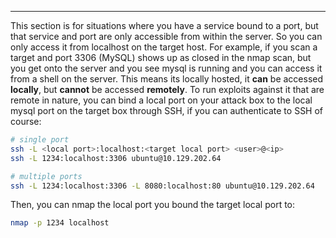 -- -
This section is for situations where you have a service bound to a port, but that service and port are only accessible from within the server. So you can only access it from localhost on the target host. 
For example, if you scan a target and port 3306 (MySQL) shows up as closed in the nmap scan, but you get onto the server and you see mysql is running and you can access it from a shell on the server. This means its locally hosted, it **can** be accessed **locally**, but **cannot** be accessed **remotely**. 
To run exploits against it that are remote in nature, you can bind a local port on your attack box to the local mysql port on the target box through SSH, if you can authenticate to SSH of course:
```bash
# single port
ssh -L <local port>:localhost:<target local port> <user>@<ip>
ssh -L 1234:localhost:3306 ubuntu@10.129.202.64

# multiple ports
ssh -L 1234:localhost:3306 -L 8080:localhost:80 ubuntu@10.129.202.64
```
Then, you can nmap the local port you bound the target local port to:
```bash
nmap -p 1234 localhost
```
